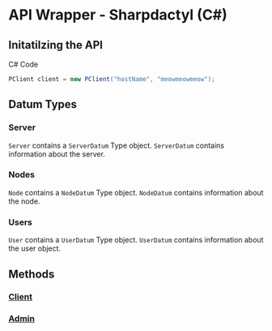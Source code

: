# API Wrapper - Sharpdactyl (C#)

## Initatilzing the API
C# Code
```csharp
PClient client = new PClient("hostName", "meowmeowmeow");
```

## Datum Types
### Server
`Server` contains a `ServerDatum` Type object.
`ServerDatum` contains information about the server.

### Nodes
`Node` contains a `NodeDatum` Type object.
`NodeDatum` contains information about the node.

### Users
`User` contains a `UserDatum` Type object.
`UserDatum` contains information about the user object.

## Methods
### [Client](https://github.com/JayJay1989/Sharpdactyl/blob/master/API%20Docs/Client.md)
### [Admin](https://github.com/JayJay1989/Sharpdactyl/blob/master/API%20Docs/Admin.md)
